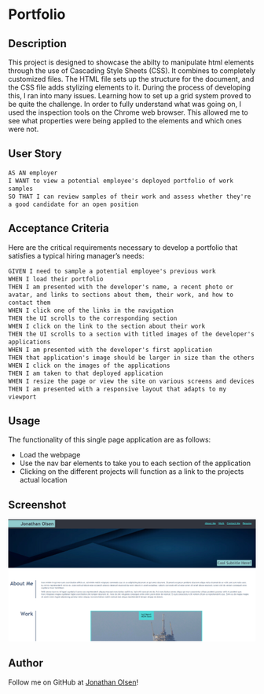 # Portfolio

## Description
This project is designed to showcase the abilty to manipulate html elements through the use of Cascading Style Sheets (CSS). It combines to completely customized files. The HTML file sets up the structure for the document, and the CSS file adds stylizing elements to it. During the process of developing this, I ran into many issues. Learning how to set up a grid system proved to be quite the challenge. In order to fully understand what was going on, I used the inspection tools on the Chrome web browser. This allowed me to see what properties were being applied to the elements and which ones were not.





## User Story

```
AS AN employer
I WANT to view a potential employee's deployed portfolio of work samples
SO THAT I can review samples of their work and assess whether they're a good candidate for an open position
```


## Acceptance Criteria

Here are the critical requirements necessary to develop a portfolio that satisfies a typical hiring manager’s needs:

```
GIVEN I need to sample a potential employee's previous work
WHEN I load their portfolio
THEN I am presented with the developer's name, a recent photo or avatar, and links to sections about them, their work, and how to contact them
WHEN I click one of the links in the navigation
THEN the UI scrolls to the corresponding section
WHEN I click on the link to the section about their work
THEN the UI scrolls to a section with titled images of the developer's applications
WHEN I am presented with the developer's first application
THEN that application's image should be larger in size than the others
WHEN I click on the images of the applications
THEN I am taken to that deployed application
WHEN I resize the page or view the site on various screens and devices
THEN I am presented with a responsive layout that adapts to my viewport
```


## Usage

The functionality of this single page application are as follows:

- Load the webpage
- Use the nav bar elements to take you to each section of the application
- Clicking on the different projects will function as a link to the projects actual location

## Screenshot 

![](./Assets/Images/image.png)

## Author
Follow me on GitHub at [Jonathan Olsen](https://github.com/jonathanjjolsen)!